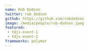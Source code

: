 ```yaml
---
name: Rob Dodson
twitter: rob_dodson
github: https://github.com/robdodson
image: /media/people/rob-dodson.jpeg
featured:
 - tdjs-event-1
 - tdjs-event-2
frameworks: polymer
---
```

